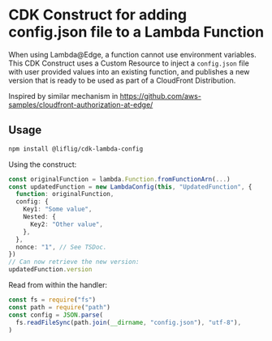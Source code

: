 # CDK Construct for adding config.json file to a Lambda Function

When using Lambda@Edge, a function cannot use environment variables.
This CDK Construct uses a Custom Resource to inject a `config.json`
file with user provided values into an existing function, and
publishes a new version that is ready to be used as part of a
CloudFront Distribution.

Inspired by similar mechanism in https://github.com/aws-samples/cloudfront-authorization-at-edge/

## Usage

```bash
npm install @liflig/cdk-lambda-config
```

Using the construct:

```ts
const originalFunction = lambda.Function.fromFunctionArn(...)
const updatedFunction = new LambdaConfig(this, "UpdatedFunction", {
  function: originalFunction,
  config: {
    Key1: "Some value",
    Nested: {
      Key2: "Other value",
    },
  },
  nonce: "1", // See TSDoc.
})
// Can now retrieve the new version:
updatedFunction.version
```

Read from within the handler:

```ts
const fs = require("fs")
const path = require("path")
const config = JSON.parse(
  fs.readFileSync(path.join(__dirname, "config.json"), "utf-8"),
)
```
